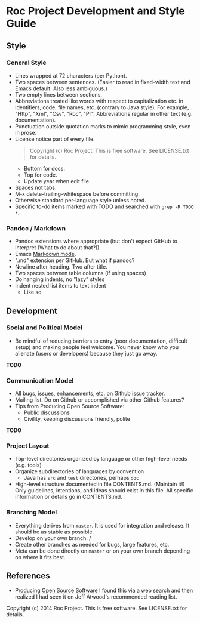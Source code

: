 Roc Project Development and Style Guide
=======================================


Style
-----


### General Style ###

* Lines wrapped at 72 characters (per Python).
* Two spaces between sentences.  (Easier to read in fixed-width text and
  Emacs default.  Also less ambiguous.)
* Two empty lines between sections.
* Abbreviations treated like words with respect to capitalization
  etc. in identifiers, code, file names, etc. (contrary to Java
  style).  For example, "Http", "Xml", "Csv", "Roc", "Pr".
  Abbreviations regular in other text (e.g. documentation).
* Punctuation outside quotation marks to mimic programming style, even
  in prose.
* License notice part of every file.
  > Copyright (c) <year> Roc Project.  This is free software.  See LICENSE.txt for details.
  * Bottom for docs.
  * Top for code.
  * Update year when edit file.
* Spaces not tabs.
* M-x delete-trailing-whitespace before committing.
* Otherwise standard per-language style unless noted.
* Specific to-do items marked with TODO and searched with `grep -R TODO *`.


### Pandoc / Markdown ###

* Pandoc extensions where appropriate (but don't expect GitHub to
  interpret (What to do about that?))
* Emacs [Markdown mode](http://jblevins.org/projects/markdown-mode/).
* ".md" extension per GitHub.  But what if pandoc?
* Newline after heading.  Two after title.
* Two spaces between table columns (if using spaces)
* Do hanging indents, no "lazy" styles
* Indent nested list items to text indent
  * Like so


Development
-----------


### Social and Political Model ###

* Be mindful of reducing barriers to entry (poor documentation,
  difficult setup) and making people feel welcome.  You never know who
  you alienate (users or developers) because they just go away.

**TODO**


### Communication Model ###

* All bugs, issues, enhancements, etc. on Github issue tracker.
* Mailing list.  Do on Github or accomplished via other Github features?
* Tips from Producing Open Source Software:
  * Public discussions
  * Civility, keeping discussions friendly, polite

**TODO**


### Project Layout ###

* Top-level directories organized by language or other high-level needs
  (e.g. tools)
* Organize subdirectories of languages by convention
  * Java has `src` and `test` directories, perhaps `doc`
* High-level structure documented in file CONTENTS.md.  (Maintain it!)
  Only guidelines, intentions, and ideas should exist in this file.  All
  specific information or details go in CONTENTS.md.


### Branching Model ###

* Everything derives from `master`.  It is used for integration and
  release.  It should be as stable as possible.
* Develop on your own branch: <initials>/<topicName>
* Create other branches as needed for bugs, large features, etc.
* Meta can be done directly on `master` or on your own branch depending
  on where it fits best.


References
----------

* [Producing Open Source
  Software](http://producingoss.com/en/index.html) I found this via a
  web search and then realized I had seen it on Jeff Atwood's
  recommended reading list.


Copyright (c) 2014 Roc Project.  This is free software.  See LICENSE.txt
for details.
